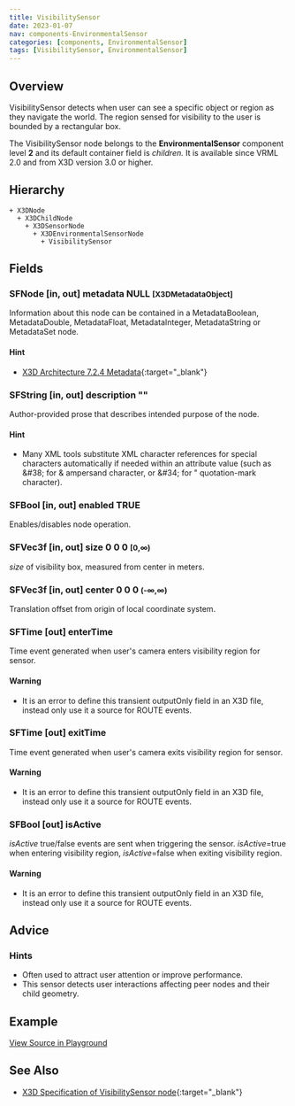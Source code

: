 ```yaml
---
title: VisibilitySensor
date: 2023-01-07
nav: components-EnvironmentalSensor
categories: [components, EnvironmentalSensor]
tags: [VisibilitySensor, EnvironmentalSensor]
---
```

<style>
.post h3 {
  word-spacing: 0.2em;
}
</style>

## Overview

VisibilitySensor detects when user can see a specific object or region as they navigate the world. The region sensed for visibility to the user is bounded by a rectangular box.

The VisibilitySensor node belongs to the **EnvironmentalSensor** component level **2** and its default container field is *children.* It is available since VRML 2.0 and from X3D version 3.0 or higher.

## Hierarchy

```
+ X3DNode
  + X3DChildNode
    + X3DSensorNode
      + X3DEnvironmentalSensorNode
        + VisibilitySensor
```

## Fields

### SFNode [in, out] **metadata** NULL <small>[X3DMetadataObject]</small>

Information about this node can be contained in a MetadataBoolean, MetadataDouble, MetadataFloat, MetadataInteger, MetadataString or MetadataSet node.

#### Hint

- [X3D Architecture 7.2.4 Metadata](https://www.web3d.org/specifications/X3Dv4Draft/ISO-IEC19775-1v4-IS.proof//Part01/components/core.html#Metadata){:target="_blank"}

### SFString [in, out] **description** ""

Author-provided prose that describes intended purpose of the node.

#### Hint

- Many XML tools substitute XML character references for special characters automatically if needed within an attribute value (such as &amp;#38; for &amp; ampersand character, or &amp;#34; for " quotation-mark character).

### SFBool [in, out] **enabled** TRUE

Enables/disables node operation.

### SFVec3f [in, out] **size** 0 0 0 <small>[0,∞)</small>

*size* of visibility box, measured from center in meters.

### SFVec3f [in, out] **center** 0 0 0 <small>(-∞,∞)</small>

Translation offset from origin of local coordinate system.

### SFTime [out] **enterTime**

Time event generated when user's camera enters visibility region for sensor.

#### Warning

- It is an error to define this transient outputOnly field in an X3D file, instead only use it a source for ROUTE events.

### SFTime [out] **exitTime**

Time event generated when user's camera exits visibility region for sensor.

#### Warning

- It is an error to define this transient outputOnly field in an X3D file, instead only use it a source for ROUTE events.

### SFBool [out] **isActive**

*isActive* true/false events are sent when triggering the sensor. *isActive*=true when entering visibility region, *isActive*=false when exiting visibility region.

#### Warning

- It is an error to define this transient outputOnly field in an X3D file, instead only use it a source for ROUTE events.

## Advice

### Hints

- Often used to attract user attention or improve performance.
- This sensor detects user interactions affecting peer nodes and their child geometry.

## Example

<x3d-canvas src="https://create3000.github.io/media/examples/EnvironmentalSensor/VisibilitySensor/VisibilitySensor.x3d" update="auto"></x3d-canvas>

[View Source in Playground](/x_ite/playground/?url=https://create3000.github.io/media/examples/EnvironmentalSensor/VisibilitySensor/VisibilitySensor.x3d)

## See Also

- [X3D Specification of VisibilitySensor node](https://www.web3d.org/documents/specifications/19775-1/V4.0/Part01/components/environmentalSensor.html#VisibilitySensor){:target="_blank"}
